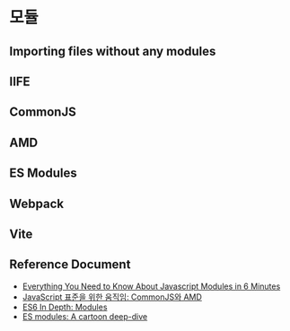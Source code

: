 # 모듈

## Importing files without any modules

## IIFE

## CommonJS

## AMD

## ES Modules

## Webpack

## Vite

## Reference Document

- [Everything You Need to Know About Javascript Modules in 6 Minutes](https://medium.com/swlh/everything-you-need-to-know-about-javascript-modules-in-6-minutes-54922fea9880)
- [JavaScript 표준을 위한 움직임: CommonJS와 AMD](https://d2.naver.com/helloworld/12864)
- [ES6 In Depth: Modules](https://hacks.mozilla.org/2015/08/es6-in-depth-modules/)
- [ES modules: A cartoon deep-dive](https://hacks.mozilla.org/2018/03/es-modules-a-cartoon-deep-dive/)
